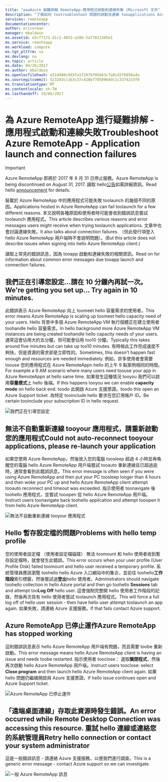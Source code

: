 ```yaml
---
title: "aaaAzure 疑難排解 RemoteApp-應用程式啟動和連線失敗 |Microsoft 文件"
description: "了解如何 tootroubleshoot 問題的啟動及連線 tooapplications Azure RemoteApp 中。"
services: remoteapp
documentationcenter: 
author: ericorman
manager: mbaldwin
ms.assetid: e5cf7171-d1c2-4053-a38b-5af7821305e1
ms.service: remoteapp
ms.workload: compute
ms.tgt_pltfrm: na
ms.devlang: na
ms.topic: article
ms.date: 04/26/2017
ms.author: mbaldwin
ms.openlocfilehash: e51d480c9d3fa1f2076f95b63c7a8cd2f6956a4a
ms.sourcegitcommit: 523283cc1b3c37c428e77850964dc1c33742c5f0
ms.translationtype: MT
ms.contentlocale: zh-TW
ms.lasthandoff: 10/06/2017
---
```

# <a name="troubleshoot-azure-remoteapp---application-launch-and-connection-failures"></a><span data-ttu-id="25ed6-103">為 Azure RemoteApp 進行疑難排解 - 應用程式啟動和連線失敗</span><span class="sxs-lookup"><span data-stu-id="25ed6-103">Troubleshoot Azure RemoteApp - Application launch and connection failures</span></span>
> [!IMPORTANT]
> <span data-ttu-id="25ed6-104">Azure RemoteApp 即將於 2017 年 8 月 31 日停止服務。</span><span class="sxs-lookup"><span data-stu-id="25ed6-104">Azure RemoteApp is being discontinued on August 31, 2017.</span></span> <span data-ttu-id="25ed6-105">讀取 hello[公告](https://go.microsoft.com/fwlink/?linkid=821148)如需詳細資訊。</span><span class="sxs-lookup"><span data-stu-id="25ed6-105">Read hello [announcement](https://go.microsoft.com/fwlink/?linkid=821148) for details.</span></span>
> 
> 

<span data-ttu-id="25ed6-106">裝載於 Azure RemoteApp 中的應用程式可能失敗 toolaunch 的幾個不同的原因。</span><span class="sxs-lookup"><span data-stu-id="25ed6-106">Applications hosted in Azure RemoteApp can fail toolaunch for a few different reasons.</span></span> <span data-ttu-id="25ed6-107">本文說明各種原因和使用者時可能會收到錯誤訊息嘗試 toolaunch 應用程式。</span><span class="sxs-lookup"><span data-stu-id="25ed6-107">This article describes various reasons and error messages users might receive when trying toolaunch applications.</span></span> <span data-ttu-id="25ed6-108">文章中也會討論連線失敗。</span><span class="sxs-lookup"><span data-stu-id="25ed6-108">It also talks about connection failures.</span></span> <span data-ttu-id="25ed6-109">（但此發行項登入 hello Azure RemoteApp 用戶端時不會說明問題）。</span><span class="sxs-lookup"><span data-stu-id="25ed6-109">(But this article does not describe issues when signing into hello Azure RemoteApp client.)</span></span>  

<span data-ttu-id="25ed6-110">讀取上常見的錯誤訊息，因為 tooapp 啟動和連線失敗的相關資訊。</span><span class="sxs-lookup"><span data-stu-id="25ed6-110">Read on for information about common error messages due tooapp launch and connection failures.</span></span>

## <a name="were-getting-you-set-up-try-again-in-10-minutes"></a><span data-ttu-id="25ed6-111">我們正在引導您設定...請在 10 分鐘內再試一次。</span><span class="sxs-lookup"><span data-stu-id="25ed6-111">We're getting you set up... Try again in 10 minutes.</span></span>
<span data-ttu-id="25ed6-112">此錯誤表示 Azure RemoteApp 向上 toomeet hello 容量需求的使用者。</span><span class="sxs-lookup"><span data-stu-id="25ed6-112">This error means Azure RemoteApp is scaling up toomeet hello capacity need of your users.</span></span> <span data-ttu-id="25ed6-113">Hello 背景中多個 Azure RemoteApp VM 執行個體正在建立使用者 toohandle hello 容量需求。</span><span class="sxs-lookup"><span data-stu-id="25ed6-113">In hello background more Azure RemoteApp VM instances are being created toohandle hello capacity needs of your users.</span></span> <span data-ttu-id="25ed6-114">通常這會佔用大約五分鐘，但可能會佔用 too10 分鐘。</span><span class="sxs-lookup"><span data-stu-id="25ed6-114">Typically this takes around five minutes but can take up too10 minutes.</span></span> <span data-ttu-id="25ed6-115">有時候此工作完成速度不夠快，但是資源的需求卻是立即性的。</span><span class="sxs-lookup"><span data-stu-id="25ed6-115">Sometimes, this doesn't happen fast enough and resources are needed immediately.</span></span> <span data-ttu-id="25ed6-116">例如，許多使用者會需要 toouse 您的應用程式在 Azure RemoteAppn hello 的上午 9 點案例相同的時間。</span><span class="sxs-lookup"><span data-stu-id="25ed6-116">For example a 9 AM scenario where many users need toouse your app in Azure RemoteAppn at hello same time.</span></span> <span data-ttu-id="25ed6-117">如果發生這種情況 tooyou 我們可以啟用**容量模式**上 hello 後端。</span><span class="sxs-lookup"><span data-stu-id="25ed6-117">If this happens tooyou we can enable **capacity mode** on hello back end.</span></span> <span data-ttu-id="25ed6-118">toodo 此開啟 Azure 支援票證。</span><span class="sxs-lookup"><span data-stu-id="25ed6-118">toodo this open an Azure Support ticket.</span></span> <span data-ttu-id="25ed6-119">為特定 tooinclude hello 要求在您訂用帳戶 ID。</span><span class="sxs-lookup"><span data-stu-id="25ed6-119">Be certain tooinclude your subscription ID in hello request.</span></span>  

![我們正在引導您設定](./media/remoteapp-apptrouble/ra-apptrouble1.png)

## <a name="could-not-auto-reconnect-tooyour-applications-please-re-launch-your-application"></a><span data-ttu-id="25ed6-121">無法不自動重新連線 tooyour 應用程式，請重新啟動您的應用程式</span><span class="sxs-lookup"><span data-stu-id="25ed6-121">Could not auto-reconnect tooyour applications, please re-launch your application</span></span>
<span data-ttu-id="25ed6-122">如果您使用 Azure RemoteApp，然後放入您的電腦 toosleep 超過 4 小時並再喚醒您的電腦 hello Azure RemoteApp 用戶端嘗試 tooauto 重新連線且已超過逾時，通常會看到此錯誤訊息。</span><span class="sxs-lookup"><span data-stu-id="25ed6-122">This error message is often seen if you were using Azure RemoteApp and then put your PC toosleep longer than 4 hours and then woke your PC up and hello Azure RemoteApp client attempt tooauto reconnect and timeout was exceeded.</span></span>  <span data-ttu-id="25ed6-123">指示使用者 toonavigate 後 toohello 應用程式，並嘗試 tooopen 從 hello Azure RemoteApp 用戶端。</span><span class="sxs-lookup"><span data-stu-id="25ed6-123">Instruct users toonavigate back toohello application and attempt tooopen it from hello Azure RemoteApp client.</span></span>

![無法不自動重新連線 tooyour 應用程式](./media/remoteapp-apptrouble/ra-apptrouble2.png) 

## <a name="problems-with-hello-temp-profile"></a><span data-ttu-id="25ed6-125">Hello 暫存設定檔的問題</span><span class="sxs-lookup"><span data-stu-id="25ed6-125">Problems with hello temp profile</span></span>
<span data-ttu-id="25ed6-126">您的使用者設定檔 （使用者設定檔磁碟） 無法 toomount 和 hello 使用者收到暫存設定檔時，就會發生此錯誤。</span><span class="sxs-lookup"><span data-stu-id="25ed6-126">This error occurs when your user profile (User Profile Disk) failed toomount and hello user received a temporary profile.</span></span>  <span data-ttu-id="25ed6-127">系統管理員應該瀏覽 toohello hello Azure 入口網站中的集合，並前往 toohello**工作階段**索引標籤，然後嘗試過**登出**hello 使用者。</span><span class="sxs-lookup"><span data-stu-id="25ed6-127">Administrators should navigate toohello collection in hello Azure portal and then go toohello **Sessions** tab and attempt too**Log Off** hello user.</span></span> <span data-ttu-id="25ed6-128">這會強制完整開 hello 使用者工作階段的記錄，然後再次具有 hello 使用者嘗試 toolaunch 應用程式。</span><span class="sxs-lookup"><span data-stu-id="25ed6-128">This will force a full log off of hello user session - then have hello user attempt toolaunch an app again.</span></span> <span data-ttu-id="25ed6-129">如果失敗，請連絡 Azure 支援服務。</span><span class="sxs-lookup"><span data-stu-id="25ed6-129">If that fails contact Azure support.</span></span>

## <a name="azure-remoteapp-has-stopped-working"></a><span data-ttu-id="25ed6-130">Azure RemoteApp 已停止運作</span><span class="sxs-lookup"><span data-stu-id="25ed6-130">Azure RemoteApp has stopped working</span></span>
<span data-ttu-id="25ed6-131">這則錯誤訊息表示 hello Azure RemoteApp 用戶端有問題，而且需要 toobe 重新啟動。</span><span class="sxs-lookup"><span data-stu-id="25ed6-131">This error message means hello Azure RemoteApp client is having an issue and needs toobe restarted.</span></span> <span data-ttu-id="25ed6-132">指示使用者 tooclose： 選取**關閉程式**，然後再次啟動 hello Azure RemoteApp 用戶端。</span><span class="sxs-lookup"><span data-stu-id="25ed6-132">Instruct users tooclose: select **Close program** and then launch hello Azure RemoteApp client again.</span></span>  <span data-ttu-id="25ed6-133">如果 hello 問題仍繼續開啟與 Azure 支援票證。</span><span class="sxs-lookup"><span data-stu-id="25ed6-133">If hello issue continues open and Azure Support ticket.</span></span>

![Azure RemoteApp 已停止運作](./media/remoteapp-apptrouble/ra-apptrouble3.png)  

## <a name="an-error-occurred-while-remote-desktop-connection-was-accessing-this-resource-retry-hello-connection-or-contact-your-system-administrator"></a><span data-ttu-id="25ed6-135">「遠端桌面連線」存取此資源時發生錯誤。</span><span class="sxs-lookup"><span data-stu-id="25ed6-135">An error occurred while Remote Desktop Connection was accessing this resource.</span></span> <span data-ttu-id="25ed6-136">重試 hello 連線或連絡您的系統管理員</span><span class="sxs-lookup"><span data-stu-id="25ed6-136">Retry hello connection or contact your system administrator</span></span>
<span data-ttu-id="25ed6-137">這是一般錯誤訊息 - 請連絡 Azure 支援服務，以便我們進行調查。</span><span class="sxs-lookup"><span data-stu-id="25ed6-137">This is a generic error message - contact Azure support so we can investigate.</span></span> 

![一般 Azure RemoteApp 訊息](./media/remoteapp-apptrouble/ra-apptrouble4.png) 

